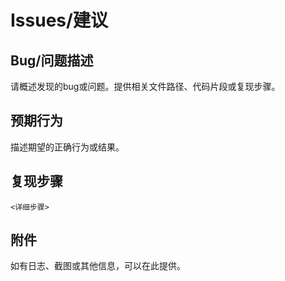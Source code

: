 # Issues/建议

## Bug/问题描述
请概述发现的bug或问题。提供相关文件路径、代码片段或复现步骤。

## 预期行为
描述期望的正确行为或结果。

## 复现步骤
```
<详细步骤>
```

## 附件
如有日志、截图或其他信息，可以在此提供。
